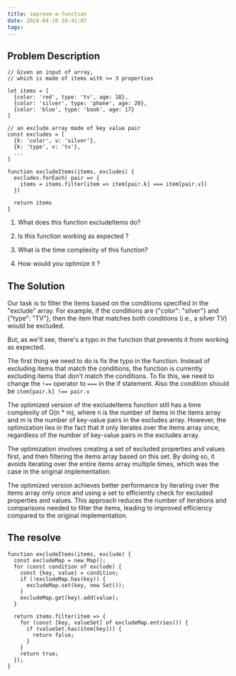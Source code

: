 ```yaml
---
title: improve-a-function
date: 2024-04-10 10:41:07
tags:
---
```


## Problem Description

```
// Given an input of array,
// which is made of items with >= 3 properties

let items = [
  {color: 'red', type: 'tv', age: 18},
  {color: 'silver', type: 'phone', age: 20},
  {color: 'blue', type: 'book', age: 17}
]

// an exclude array made of key value pair
const excludes = [
  {k: 'color', v: 'silver'},
  {k: 'type', v: 'tv'},
  ...
]

function excludeItems(items, excludes) {
  excludes.forEach( pair => {
    items = items.filter(item => item[pair.k] === item[pair.v])
  })

  return items
}
```

1. What does this function excludeItems do?

2. Is this function working as expected ?

3. What is the time complexity of this function?

4. How would you optimize it ?

## The Solution

Our task is to filter the items based on the conditions specified in the
"exclude" array. For example, if the conditions are {"color": "silver"} and
{"type": "TV"}, then the item that matches both conditions (i.e., a silver TV)
would be excluded.

But, as we'll see, there's a typo in the function that prevents it from working
as expected.

The first thing we need to do is fix the typo in the function. Instead of
excluding items that match the conditions, the function is currently excluding
items that don't match the conditions. To fix this, we need to change the `!==`
operator to `===` in the if statement. Also the condition should be
`item[pair.k] !== pair.v`

The optimized version of the excludeItems function still has a time complexity
of O(n \* m), where n is the number of items in the items array and m is the
number of key-value pairs in the excludes array. However, the optimization lies
in the fact that it only iterates over the items array once, regardless of the
number of key-value pairs in the excludes array.

The optimization involves creating a set of excluded properties and values
first, and then filtering the items array based on this set. By doing so, it
avoids iterating over the entire items array multiple times, which was the case
in the original implementation.

The optimized version achieves better performance by iterating over the items
array only once and using a set to efficiently check for excluded properties and
values. This approach reduces the number of iterations and comparisons needed to
filter the items, leading to improved efficiency compared to the original
implementation.

## The resolve

```
function excludeItems(items, exclude) {
  const excludeMap = new Map();
  for (const condition of exclude) {
    const {key, value} = condition;
    if (!excludeMap.has(key)) {
      excludeMap.set(key, new Set());
    }
    excludeMap.get(key).add(value);
  }

  return items.filter(item => {
    for (const [key, valueSet] of excludeMap.entries()) {
      if (valueSet.has(item[key])) {
        return false;
      }
    }
    return true;
  });
}
```
